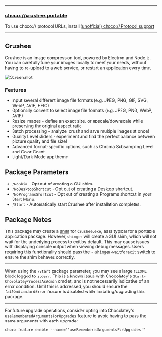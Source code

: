 
---

### [choco://crushee.portable](choco://crushee.portable)

To use choco:// protocol URLs, install [(unofficial) choco:// Protocol support](https://community.chocolatey.org/packages/choco-protocol-support)

---

## Crushee

Crushee is an image compression tool, powered by Electron and Node.js. You can carefully tune your images locally to meet your needs, without having to re-upload to a web service, or restart an application every time.

![Screenshot](https://cdn.jsdelivr.net/gh/brogers5/chocolatey-package-crushee.portable@7ac62b45f3ff28d01ab6bf6921c48f86a86c289b/Screenshot.png)

### Features

* Input several different image file formats (e.g. JPEG, PNG, GIF, SVG, WebP, AVIF, HEIC)
* Optionally convert to select image file formats (e.g. JPEG, PNG, WebP, AVIF)
* Resize images - define an exact size, or upscale/downscale while preserving the original aspect ratio
* Batch processing - analyze, crush and save multiple images at once!
* Quality Level sliders - experiment and find the perfect balance between picture quality and file size!
* Advanced format-specific options, such as Chroma Subsampling Level and Color Count
* Light/Dark Mode app theme

## Package Parameters

* `/NoShim` - Opt out of creating a GUI shim.
* `/NoDesktopShortcut` - Opt out of creating a Desktop shortcut.
* `/NoProgramsShortcut` - Opt out of creating a Programs shortcut in your Start Menu.
* `/Start` - Automatically start Crushee after installation completes.

## Package Notes

This package may create a [shim](https://docs.chocolatey.org/en-us/features/shim) for `Crushee.exe`, as is typical for a portable application package. However, `shimgen` will create a GUI shim, which will not wait for the underlying process to exit by default. This may cause issues with displaying console output when viewing debug messages. Users requiring this functionality should pass the `--shimgen-waitforexit` switch to ensure the shim behaves correctly.

---

When using the `/Start` package parameter, you may see a large `CLIXML` block logged to `stderr`. This is [a known issue](https://github.com/chocolatey/choco/issues/1016) with Chocolatey's `Start-ChocolateyProcessAsAdmin` cmdlet, and is not necessarily indicative of an error condition. Until this is addressed, you should ensure the `failOnStandardError` feature is disabled while installing/upgrading this package.

---

For future upgrade operations, consider opting into Chocolatey's `useRememberedArgumentsForUpgrades` feature to avoid having to pass the same arguments with each upgrade:

```shell
choco feature enable --name="'useRememberedArgumentsForUpgrades'"
```
